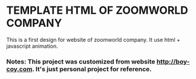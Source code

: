 # TEMPLATE HTML OF ZOOMWORLD COMPANY

This is a first design for website of zoomworld company.
It use html + javascript animation.

### Notes: This project was customized from website http://boy-coy.com. It's just personal project for reference.
